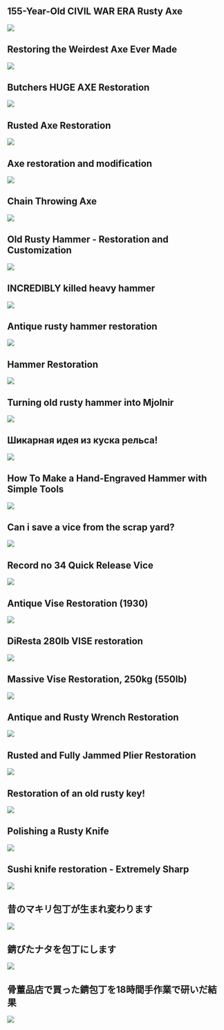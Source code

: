 155-Year-Old CIVIL WAR ERA Rusty Axe
------------------------------------

[![]( /image/yid-EtRCSbCu8VM.jpg)](https://www.youtube.com/watch?v=EtRCSbCu8VM)

Restoring the Weirdest Axe Ever Made
------------------------------------

[![]( /image/yid-DWNlSVoVfoA.jpg)](https://www.youtube.com/watch?v=DWNlSVoVfoA)

Butchers HUGE AXE Restoration
-----------------------------

[![]( /image/yid-nWEHqlZbrBM.jpg)](https://www.youtube.com/watch?v=nWEHqlZbrBM)

Rusted Axe Restoration
----------------------

[![]( /image/yid-dDqasBjHUNQ.jpg)](https://www.youtube.com/watch?v=dDqasBjHUNQ)

Axe restoration and modification
--------------------------------

[![]( /image/yid-ouEOifPBhKU.jpg)](https://www.youtube.com/watch?v=ouEOifPBhKU)

Chain Throwing Axe
------------------

[![]( /image/yid-ICLNbP5iXUg.jpg)](https://www.youtube.com/watch?v=ICLNbP5iXUg)

Old Rusty Hammer - Restoration and Customization
------------------------------------------------

[![]( /image/yid-t-tjTXlZEls.jpg)](https://www.youtube.com/watch?v=t-tjTXlZEls)

INCREDIBLY killed heavy hammer
------------------------------

[![]( /image/yid-RQ1rr-kulL4.jpg)](https://www.youtube.com/watch?v=RQ1rr-kulL4)

Antique rusty hammer restoration
--------------------------------

[![]( /image/yid-syM5ZJvAgMs.jpg)](https://www.youtube.com/watch?v=syM5ZJvAgMs)

Hammer Restoration
------------------

[![]( /image/yid-s_kiNlQuuXE.jpg)](https://www.youtube.com/watch?v=s_kiNlQuuXE)

Turning old rusty hammer into Mjolnir
-------------------------------------

[![]( /image/yid-hYCuQJ2JADM.jpg)](https://www.youtube.com/watch?v=hYCuQJ2JADM)

Шикарная идея из куска рельса!
------------------------------

[![]( /image/yid-y4825p-_qZM.jpg)](https://www.youtube.com/watch?v=y4825p-_qZM)

How To Make a Hand-Engraved Hammer with Simple Tools
----------------------------------------------------

[![]( /image/yid-u2mWvozSdvE.jpg)](https://www.youtube.com/watch?v=u2mWvozSdvE)

Can i save a vice from the scrap yard?
--------------------------------------

[![]( /image/yid-3dQyv13cJ90.jpg)](https://www.youtube.com/watch?v=3dQyv13cJ90)

Record no 34 Quick Release Vice
-------------------------------

[![]( /image/yid-CpwaC2mwh8I.jpg)](https://www.youtube.com/watch?v=CpwaC2mwh8I)

Antique Vise Restoration (1930)
-------------------------------

[![]( /image/yid-HjaWJTsMgGU.jpg)](https://www.youtube.com/watch?v=HjaWJTsMgGU)

DiResta 280lb VISE restoration
------------------------------

[![]( /image/yid-FffrSwRt7C4.jpg)](https://www.youtube.com/watch?v=FffrSwRt7C4)

Massive Vise Restoration, 250kg (550lb)
---------------------------------------

[![]( /image/yid-rwGlBH7YJPg.jpg)](https://www.youtube.com/watch?v=rwGlBH7YJPg)

Antique and Rusty Wrench Restoration
------------------------------------

[![]( /image/yid-s2-OF3VvGo4.jpg)](https://www.youtube.com/watch?v=s2-OF3VvGo4)

Rusted and Fully Jammed Plier Restoration
-----------------------------------------

[![]( /image/yid-FlbLQuH0Bb8.jpg)](https://www.youtube.com/watch?v=FlbLQuH0Bb8)

Restoration of an old rusty key!
--------------------------------

[![]( /image/yid-83Ol3pmcUdA.jpg)](https://www.youtube.com/watch?v=83Ol3pmcUdA)

Polishing a Rusty Knife
-----------------------

[![]( /image/yid-3XW-XdDe6j0.jpg)](https://www.youtube.com/watch?v=3XW-XdDe6j0)

Sushi knife restoration - Extremely Sharp
-----------------------------------------

[![]( /image/yid-neYKb9k8cDU.jpg)](https://www.youtube.com/watch?v=neYKb9k8cDU)

昔のマキリ包丁が生まれ変わります
----------------

[![]( /image/yid-vNRw0RPP4Vo.jpg)](https://www.youtube.com/watch?v=vNRw0RPP4Vo)

錆びたナタを包丁にします
------------

[![]( /image/yid-VDhOBrH4E6c.jpg)](https://www.youtube.com/watch?v=VDhOBrH4E6c)

骨董品店で買った錆包丁を18時間手作業で研いだ結果
-------------------------

[![]( /image/yid-mUfK3iu7-N4.jpg)](https://www.youtube.com/watch?v=mUfK3iu7-N4)